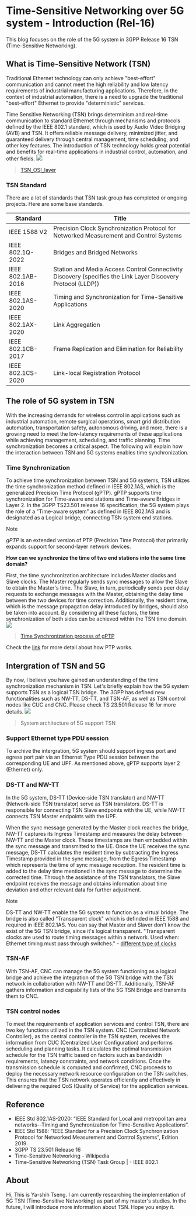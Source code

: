 <!-- Google tag (gtag.js) --> <script async src="https://www.googletagmanager.com/gtag/js?id=G-JETJ7TJ805"></script> <script> window.dataLayer = window.dataLayer || []; function gtag(){dataLayer.push(arguments);} gtag('js', new Date()); gtag('config', 'G-JETJ7TJ805'); </script>

# Time-Sensitive Networking over 5G system - Introduction (Rel-16)

This blog focuses on the role of the 5G system in 3GPP Release 16 TSN (Time-Sensitive Networking).

## What is Time-Sensitive Network (TSN)
Traditional Ethernet technology can only achieve "best-effort" communication and cannot meet the high reliability and low latency requirements of industrial manufacturing applications.
Therefore, in the context of industrial automation, there is a need to upgrade the traditional "best-effort" Ethernet to provide "deterministic" services.

Time Sensitive Networking (TSN) brings determinism and real-time communication to standard Ethernet through mechanisms and protocols defined by the IEEE 802.1 standard, which is used by Audio Video Bridging (AVB) and TSN. It offers reliable message delivery, minimized jitter, and guaranteed delivery through central management, time scheduling, and other key features. The introduction of TSN technology holds great potential and benefits for real-time applications in industrial control, automation, and other fields.
![](./TSN_OSI_layer.png)
>[TSN_OSI_layer](https://www.ti.com/lit/wp/spry316b/spry316b.pdf?ts=1689002300310&ref_url=https%253A%252F%252Fwww.google.com%252F)

### TSN Standard
There are a lot of standards that TSN task group has completed or ongoing projects. Here are some base standards.

|Standard|Title|
|---|---|
IEEE 1588 V2|Precision Clock Synchronization Protocol for Networked Measurement and Control Systems
IEEE 802.1Q-2022| Bridges and Bridged Networks|
IEEE 802.1AB-2016| Station and Media Access Control Connectivity Discovery (specifies the Link Layer Discovery Protocol (LLDP))|
IEEE 802.1AS-2020| Timing and Synchronization for Time-Sensitive Applications|
IEEE 802.1AX-2020| Link Aggregation|
IEEE 802.1CB-2017| Frame Replication and Elimination for Reliability|
IEEE 802.1CS-2020| Link-local Registration Protocol|

## The role of 5G system in TSN
With the increasing demands for wireless control in applications such as industrial automation, remote surgical operations, smart grid distribution automation, transportation safety, autonomous driving, and more, there is a growing need to meet the low-latency requirements of these applications while achieving management, scheduling, and traffic planning. Time synchronization becomes a critical aspect. The following will explain how the interaction between TSN and 5G systems enables time synchronization.

### Time Synchronization
To achieve time synchronization between TSN and 5G systems, TSN utilizes the time synchronization method defined in IEEE 802.1AS, which is the generalized Precision Time Protocol (gPTP). gPTP supports time synchronization for Time-aware end stations and Time-aware Bridges in Layer 2.  In the 3GPP TS23.501 release 16 specification, the 5G system plays the role of a "Time-aware system" as defined in IEEE 802.1AS and is designated as a Logical bridge, connecting TSN system end stations.
>[!NOTE] 
>*gPTP* is an extended version of PTP (Precision Time Protocol) that primarily expands support for second-layer network devices.

**How can we synchronize the time of two end stations into the same time domain?**

First, the time synchronization architecture includes Master clocks and Slave clocks. The Master regularly sends sync messages to allow the Slave to obtain the Master's time. The Slave, in turn, periodically sends peer delay requests to exchange messages with the Master, obtaining the delay time between the two devices for time correction. Additionally, the resident time, which is the message propagation delay introduced by bridges, should also be taken into account. By considering all these factors, the time synchronization of both sides can be achieved within the TSN time domain.
![](./gPTP_flow.png)
>[Time Synchronization process of gPTP](https://www.ciscolive.com/c/dam/r/ciscolive/us/docs/2019/pdf/BRKIOT-2517.pdf)

Check the [link](https://www.nettimelogic.com/resources/PTP%20Basics.pdf) for more detail about how PTP works.

## Intergration of TSN and 5G
By now, I believe you have gained an understanding of the time synchronization mechanism in TSN. Let's briefly explain how the 5G system supports TSN as a logical TSN bridge. 
The 3GPP has defined new functionalities such as NW-TT, DS-TT, and TSN-AF, as well as TSN control nodes like CUC and CNC. Please check TS 23.501 Release 16 for more details.
![](./time_aware_system.png)
> System architecture of 5G support TSN

### Support Ethernet type PDU session
To archive the intergration, 5G system should support ingress port and egress port pair via an Ethernet Type PDU session between the corresponding UE and UPF. As mentioned above, gPTP supports layer 2 (Ethernet) only.

### DS-TT and NW-TT
In the 5G system, DS-TT (Device-side TSN translator) and NW-TT (Network-side TSN translator) serve as TSN translators. DS-TT is responsible for connecting TSN Slave endpoints with the UE, while NW-TT connects TSN Master endpoints with the UPF.

When the sync message generated by the Master clock reaches the bridge, NW-TT captures its Ingress Timestamp and measures the delay between NW-TT and the Master clock. These timestamps are then embedded within the sync message and transmitted to the UE. Once the UE receives the sync message, DS-TT calculates the resident time by subtracting the Ingress Timestamp provided in the sync message, from the Egress Timestamp which represents the time of sync message reception. The resident time is added to the delay time mentioned in the sync message to determine the corrected time. Through the assistance of the TSN translators, the Slave endpoint receives the message and obtains information about time deviation and other relevant data for further adjustment.
>[!NOTE]
>DS-TT and NW-TT enable the 5G system to function as a virtual bridge. The bridge is also called "Transparent clock" which is definded in IEEE 1588 and required in IEEE 802.1AS. You can say that Master and Slaver don't know the exist of the 5G TSN bridge, since it's logical transparent.
"Transparent clocks are used to route timing messages within a network. Used when: Ethernet timing must pass through switches." - [different type of clocks](https://tekron.com/news/release/differenttypesofclocks/)


### TSN-AF
With TSN-AF, CNC can manage the 5G system functioning as a logical bridge and achieve the integration of the 5G TSN bridge with the TSN network in collaboration with NW-TT and DS-TT. Additionally, TSN-AF gathers information and capability lists of the 5G TSN Bridge and transmits them to CNC.

### TSN control nodes
To meet the requirements of application services and control TSN, there are two key functions utilized in the TSN system.
CNC (Centralized Network Controller), as the central controller in the TSN system, receives the information from CUC (Centralized User Configuration) and performs scheduling and planning tasks. It calculates the optimal transmission schedule for the TSN traffic based on factors such as bandwidth requirements, latency constraints, and network conditions. Once the transmission schedule is computed and confirmed, CNC proceeds to deploy the necessary network resource configuration on the TSN switches. This ensures that the TSN network operates efficiently and effectively in delivering the required QoS (Quality of Service) for the application services.

## Reference
- IEEE Std 802.1AS-2020: “IEEE Standard for Local and metropolitan area networks--Timing and Synchronization for Time-Sensitive Applications”.
- IEEE Std 1588: “IEEE Standard for a Precision Clock Synchronization Protocol for Networked Measurement and Control Systems”, Edition 2019.
- 3GPP TS 23.501 Release 16
- Time-Sensitive Networking - Wikipedia
- Time-Sensitive Networking (TSN) Task Group | - IEEE 802.1

## About
Hi, This is Ya-shih Tseng. I am currently researching the implementation of 5G TSN (Time-Sensitive Networking) as part of my master's studies. In the future, I will introduce more information about TSN. Hope you enjoy it.
